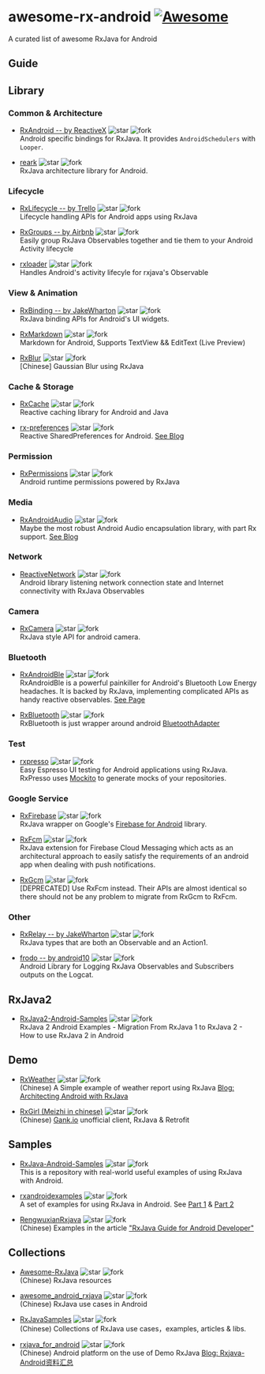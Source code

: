 # awesome-rx-android [![Awesome](https://cdn.rawgit.com/sindresorhus/awesome/d7305f38d29fed78fa85652e3a63e154dd8e8829/media/badge.svg)](https://github.com/sindresorhus/awesome)
A curated list of awesome RxJava for Android

## Guide

## Library

### Common & Architecture

- [RxAndroid -- by ReactiveX](https://github.com/ReactiveX/RxAndroid)
![star](http://githubbadges.com/star.svg?user=ReactiveX&repo=RxAndroid)
![fork](http://githubbadges.com/fork.svg?user=ReactiveX&repo=RxAndroid&style=flat&color=fff&background=007ec6)  
Android specific bindings for RxJava. It provides `AndroidSchedulers` with `Looper`.

- [reark](https://github.com/reark/reark)
![star](http://githubbadges.com/star.svg?user=reark&repo=reark)
![fork](http://githubbadges.com/fork.svg?user=reark&repo=reark&style=flat&color=fff&background=007ec6)  
RxJava architecture library for Android.

### Lifecycle

- [RxLifecycle -- by Trello](https://github.com/trello/RxLifecycle)
![star](http://githubbadges.com/star.svg?user=trello&repo=RxLifecycle)
![fork](http://githubbadges.com/fork.svg?user=trello&repo=RxLifecycle&style=flat&color=fff&background=007ec6)    
Lifecycle handling APIs for Android apps using RxJava

- [RxGroups -- by Airbnb](https://github.com/airbnb/RxGroups)
![star](http://githubbadges.com/star.svg?user=airbnb&repo=RxGroups)
![fork](http://githubbadges.com/fork.svg?user=airbnb&repo=RxGroups&style=flat&color=fff&background=007ec6)  
Easily group RxJava Observables together and tie them to your Android Activity lifecycle

- [rxloader](https://github.com/evant/rxloader)
![star](http://githubbadges.com/star.svg?user=evant&repo=rxloader)
![fork](http://githubbadges.com/fork.svg?user=evant&repo=rxloader&style=flat&color=fff&background=007ec6)  
Handles Android's activity lifecyle for rxjava's Observable


### View & Animation

- [RxBinding -- by JakeWharton](https://github.com/JakeWharton/RxBinding)
![star](http://githubbadges.com/star.svg?user=JakeWharton&repo=RxBinding)
![fork](http://githubbadges.com/fork.svg?user=JakeWharton&repo=RxBinding&style=flat&color=fff&background=007ec6)  
RxJava binding APIs for Android's UI widgets.

- [RxMarkdown](https://github.com/yydcdut/RxMarkdown)
![star](http://githubbadges.com/star.svg?user=yydcdut&repo=RxMarkdown)
![fork](http://githubbadges.com/fork.svg?user=yydcdut&repo=RxMarkdown&style=flat&color=fff&background=007ec6)  
Markdown for Android, Supports TextView && EditText (Live Preview)

- [RxBlur](https://github.com/SmartDengg/RxBlur)
![star](http://githubbadges.com/star.svg?user=SmartDengg&repo=RxBlur)
![fork](http://githubbadges.com/fork.svg?user=SmartDengg&repo=RxBlur&style=flat&color=fff&background=007ec6)  
[Chinese] Gaussian Blur using RxJava

### Cache & Storage

- [RxCache](https://github.com/VictorAlbertos/RxCache)
![star](http://githubbadges.com/star.svg?user=VictorAlbertos&repo=RxCache)
![fork](http://githubbadges.com/fork.svg?user=VictorAlbertos&repo=RxCache&style=flat&color=fff&background=007ec6)  
Reactive caching library for Android and Java

- [rx-preferences](https://github.com/f2prateek/rx-preferences)
![star](http://githubbadges.com/star.svg?user=f2prateek&repo=rx-preferences)
![fork](http://githubbadges.com/fork.svg?user=f2prateek&repo=rx-preferences&style=flat&color=fff&background=007ec6)  
Reactive SharedPreferences for Android. [See Blog](http://f2prateek.com/2015/10/05/rx-preferences/)

### Permission

- [RxPermissions](https://github.com/tbruyelle/RxPermissions)
![star](http://githubbadges.com/star.svg?user=tbruyelle&repo=RxPermissions)
![fork](http://githubbadges.com/fork.svg?user=tbruyelle&repo=RxPermissions&style=flat&color=fff&background=007ec6)  
Android runtime permissions powered by RxJava

### Media

- [RxAndroidAudio](https://github.com/Piasy/RxAndroidAudio)
![star](http://githubbadges.com/star.svg?user=Piasy&repo=RxAndroidAudio)
![fork](http://githubbadges.com/fork.svg?user=Piasy&repo=RxAndroidAudio&style=flat&color=fff&background=007ec6)  
Maybe the most robust Android Audio encapsulation library, with part Rx support. [See Blog](http://blog.piasy.com/2016/02/24/Robust-Android-Audio-encapsulation/)

### Network

- [ReactiveNetwork](https://github.com/pwittchen/ReactiveNetwork)
![star](http://githubbadges.com/star.svg?user=pwittchen&repo=ReactiveNetwork)
![fork](http://githubbadges.com/fork.svg?user=pwittchen&repo=ReactiveNetwork&style=flat&color=fff&background=007ec6)  
Android library listening network connection state and Internet connectivity with RxJava Observables


### Camera

- [RxCamera](https://github.com/ragnraok/RxCamera)
![star](http://githubbadges.com/star.svg?user=ragnraok&repo=RxCamera)
![fork](http://githubbadges.com/fork.svg?user=ragnraok&repo=RxCamera&style=flat&color=fff&background=007ec6)  
RxJava style API for android camera.

### Bluetooth

- [RxAndroidBle](https://github.com/Polidea/RxAndroidBle)
![star](http://githubbadges.com/star.svg?user=Polidea&repo=RxAndroidBle)
![fork](http://githubbadges.com/fork.svg?user=Polidea&repo=RxAndroidBle&style=flat&color=fff&background=007ec6)   
RxAndroidBle is a powerful painkiller for Android's Bluetooth Low Energy headaches. It is backed by RxJava, implementing complicated APIs as handy reactive observables. [See Page](http://polidea.github.io/RxAndroidBle/)

- [RxBluetooth](https://github.com/IvBaranov/RxBluetooth)
![star](http://githubbadges.com/star.svg?user=IvBaranov&repo=RxBluetooth)
![fork](http://githubbadges.com/fork.svg?user=IvBaranov&repo=RxBluetooth&style=flat&color=fff&background=007ec6)  
RxBluetooth is just wrapper around android [BluetoothAdapter](https://developer.android.com/reference/android/bluetooth/BluetoothAdapter.html)

### Test

- [rxpresso](https://github.com/novoda/rxpresso)
![star](http://githubbadges.com/star.svg?user=novoda&repo=rxpresso)
![fork](http://githubbadges.com/fork.svg?user=novoda&repo=rxpresso&style=flat&color=fff&background=007ec6)  
Easy Espresso UI testing for Android applications using RxJava. RxPresso uses [Mockito](http://site.mockito.org/) to generate mocks of your repositories.

### Google Service

- [RxFirebase](https://github.com/nmoskalenko/RxFirebase)
![star](http://githubbadges.com/star.svg?user=nmoskalenko&repo=RxFirebase)
![fork](http://githubbadges.com/fork.svg?user=nmoskalenko&repo=RxFirebase&style=flat&color=fff&background=007ec6)  
RxJava wrapper on Google's [Firebase for Android](https://www.firebase.com/docs/android/) library.

- [RxFcm](https://github.com/VictorAlbertos/RxFcm)
![star](http://githubbadges.com/star.svg?user=VictorAlbertos&repo=RxFcm)
![fork](http://githubbadges.com/fork.svg?user=VictorAlbertos&repo=RxFcm&style=flat&color=fff&background=007ec6)  
RxJava extension for Firebase Cloud Messaging which acts as an architectural approach to easily satisfy the requirements of an android app when dealing with push notifications.

- [RxGcm](https://github.com/VictorAlbertos/RxGcm)
![star](http://githubbadges.com/star.svg?user=VictorAlbertos&repo=RxGcm)
![fork](http://githubbadges.com/fork.svg?user=VictorAlbertos&repo=RxGcm&style=flat&color=fff&background=007ec6)  
[DEPRECATED] Use RxFcm instead. Their APIs are almost identical so there should not be any problem to migrate from RxGcm to RxFcm.

### Other

- [RxRelay -- by JakeWharton](https://github.com/JakeWharton/RxRelay)
![star](http://githubbadges.com/star.svg?user=JakeWharton&repo=RxRelay)
![fork](http://githubbadges.com/fork.svg?user=JakeWharton&repo=RxRelay&style=flat&color=fff&background=007ec6)  
RxJava types that are both an Observable and an Action1.

- [frodo -- by android10](https://github.com/android10/frodo)
![star](http://githubbadges.com/star.svg?user=android10&repo=frodo)
![fork](http://githubbadges.com/fork.svg?user=android10&repo=frodo&style=flat&color=fff&background=007ec6)  
Android Library for Logging RxJava Observables and Subscribers outputs on the Logcat.

## RxJava2

- [RxJava2-Android-Samples](https://github.com/amitshekhariitbhu/RxJava2-Android-Samples)
![star](http://githubbadges.com/star.svg?user=amitshekhariitbhu&repo=RxJava2-Android-Samples)
![fork](http://githubbadges.com/fork.svg?user=amitshekhariitbhu&repo=RxJava2-Android-Samples&style=flat&color=fff&background=007ec6)  
RxJava 2 Android Examples - Migration From RxJava 1 to RxJava 2 - How to use RxJava 2 in Android


## Demo

- [RxWeather](https://github.com/SmartDengg/RxWeather)
![star](http://githubbadges.com/star.svg?user=SmartDengg&repo=RxWeather)
![fork](http://githubbadges.com/fork.svg?user=SmartDengg&repo=RxWeather&style=flat&color=fff&background=007ec6)  
(Chinese) A Simple example of weather report using RxJava [Blog: Architecting Android with RxJava](http://www.jianshu.com/p/943ceaccfdff)

- [RxGirl (Meizhi in chinese)](https://github.com/drakeet/Meizhi)
![star](http://githubbadges.com/star.svg?user=drakeet&repo=Meizhi)
![fork](http://githubbadges.com/fork.svg?user=drakeet&repo=Meizhi&style=flat&color=fff&background=007ec6)  
(Chinese) [Gank.io](http://gank.io) unofficial client, RxJava & Retrofit


## Samples

- [RxJava-Android-Samples](https://github.com/kaushikgopal/RxJava-Android-Samples)
![star](http://githubbadges.com/star.svg?user=kaushikgopal&repo=RxJava-Android-Samples)
![fork](http://githubbadges.com/fork.svg?user=kaushikgopal&repo=RxJava-Android-Samples&style=flat&color=fff&background=007ec6)  
This is a repository with real-world useful examples of using RxJava with Android.

- [rxandroidexamples](https://github.com/klnusbaum/rxandroidexamples)
![star](http://githubbadges.com/star.svg?user=klnusbaum&repo=rxandroidexamples)
![fork](http://githubbadges.com/fork.svg?user=klnusbaum&repo=rxandroidexamples&color=fff&background=007ec6)  
A set of examples for using RxJava in Android. See [Part 1](https://medium.com/@kurtisnusbaum/rxandroid-basics-part-1-c0d5edcf6850)
& [Part 2](https://medium.com/@kurtisnusbaum/rxandroid-basics-part-2-6e877af352)

- [RengwuxianRxjava](https://github.com/androidmalin/RengwuxianRxjava)
![star](http://githubbadges.com/star.svg?user=androidmalin&repo=RengwuxianRxjava)
![fork](http://githubbadges.com/fork.svg?user=androidmalin&repo=RengwuxianRxjava&color=fff&background=007ec6)  
(Chinese) Examples in the article ["RxJava Guide for Android Developer"](http://gank.io/post/560e15be2dca930e00da1083)

## Collections  

- [Awesome-RxJava](https://github.com/lzyzsd/Awesome-RxJava)
![star](http://githubbadges.com/star.svg?user=lzyzsd&repo=Awesome-RxJava)
![fork](http://githubbadges.com/fork.svg?user=lzyzsd&repo=Awesome-RxJava&color=fff&background=007ec6)  
(Chinese) RxJava resources

- [awesome_android_rxjava](https://github.com/chiclaim/awesome_android_rxjava)
![star](http://githubbadges.com/star.svg?user=chiclaim&repo=awesome_android_rxjava)
![fork](http://githubbadges.com/fork.svg?user=chiclaim&repo=awesome_android_rxjava&color=fff&background=007ec6)  
(Chinese) RxJava use cases in Android

- [RxJavaSamples](https://github.com/THEONE10211024/RxJavaSamples)
![star](http://githubbadges.com/star.svg?user=THEONE10211024&repo=RxJavaSamples)
![fork](http://githubbadges.com/fork.svg?user=THEONE10211024&repo=RxJavaSamples&color=fff&background=007ec6)  
(Chinese) Collections of RxJava use cases，examples, articles & libs.

- [rxjava_for_android](https://github.com/cn-ljb/rxjava_for_android)
![star](http://githubbadges.com/star.svg?user=cn-ljb&repo=rxjava_for_android)
![fork](http://githubbadges.com/fork.svg?user=cn-ljb&repo=rxjava_for_android&color=fff&background=007ec6)  
(Chinese) Android platform on the use of Demo RxJava [Blog: Rxjava-Android资料汇总](http://blog.csdn.net/qq1026291832/article/details/51007490)


